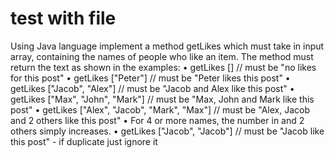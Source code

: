 # test with file
Using Java language implement a method getLikes which must take in input array, containing the names of people who like an item. The method must return the text as shown in the examples:
• getLikes [] // must be "no likes for this post"
• getLikes ["Peter"] // must be "Peter likes this post"
• getLikes ["Jacob", "Alex"] // must be "Jacob and Alex like this post"
• getLikes ["Max", "John", "Mark"] // must be "Max, John and Mark like this post"
• getLikes ["Alex", "Jacob", "Mark", "Max"] // must be "Alex, Jacob and 2 others like this post"
• For 4 or more names, the number in and 2 others simply increases.
• getLikes ["Jacob", "Jacob"] // must be "Jacob like this post" - if duplicate just ignore it
